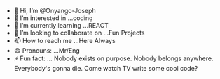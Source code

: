 - 👋 Hi, I’m @Onyango-Joseph
- 👀 I’m interested in ...coding
- 🌱 I’m currently learning ...REACT
- 💞️ I’m looking to collaborate on ...Fun Projects
- 📫 How to reach me ...Here Always
- 😄 Pronouns: ...Mr/Eng
- ⚡ Fun fact: ... Nobody exists on purpose. Nobody belongs anywhere. Everybody's gonna die. Come watch TV write some cool code?

<!---
Onyango-Joseph/Onyango-Joseph is a ✨ special ✨ repository because its `README.md` (this file) appears on your GitHub profile.
You can click the Preview link to take a look at your changes.
--->
